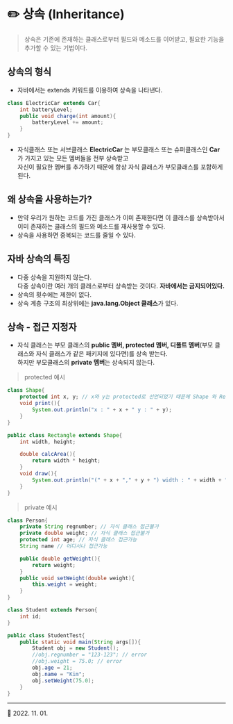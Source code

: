 # ✏️ 상속 (Inheritance)
>상속은 기존에 존재하는 클래스로부터 필드와 메소드를 이어받고, 필요한 기능을 추가할 수 있는 기법이다.
## 상속의 형식
* 자바에서는 extends 키워드를 이용하여 상속을 나타낸다.
```java
class ElectricCar extends Car{
    int batteryLevel;
    public void charge(int amount){
        batteryLevel += amount;
    }
}
```
* 자식클래스 또는 서브클래스 **ElectricCar** 는 부모클래스 또는 슈퍼클래스인 **Car** 가 가지고 있는 모든 멤버들을 전부 상속받고 <br>자신이 필요한 멤버를 추가하기 때문에 항상 자식 클래스가 부모클래스를 포함하게 된다.
## 왜 상속을 사용하는가?
* 만약 우리가 원하는 코드를 가진 클래스가 이미 존재한다면 이 클래스를 상속받아서 이미 존재하는 클래스의 필드와 메소드를 재사용할 수 있다.
* 상속을 사용하면 중복되는 코드를 줄일 수 있다.
## 자바 상속의 특징
* 다중 상속을 지원하지 않는다.<br> 다중 상속이란 여러 개의 클래스로부터 상속받는 것이다. **자바에서는 금지되어있다.**
* 상속의 횟수에는 제한이 없다.
* 상속 계층 구조의 최상위에는 **java.lang.Object 클래스**가 있다.
## 상속 - 접근 지정자
* 자식 클래스는 부모 클래스의 **public 멤버, protected 멤버, 디폴트 멤버**(부모 클래스와 자식 클래스가 같은 패키지에 있다면)를 상속 받는다. <br> 하지만 부모클래스의 **private 멤버**는 상속되지 않는다.
> protected 예시
```java
class Shape{
    protected int x, y; // x와 y는 protected로 선언되었기 때문에 Shape 와 Rectangle에서만 사용가능, 외부 클래스 접근 불가
    void print(){
        System.out.println("x : " + x + " y : " + y);
    }
}

public class Rectangle extends Shape{
    int width, height;

    double calcArea(){
        return width * height;
    }
    void draw(){
        System.out.println("(" + x + "," + y + ") width : " + width + "height" + height);
    }
}
```

> private 예시
```java
class Person{
    private String regnumber; // 자식 클래스 접근불가
    private double weight; // 자식 클래스 접근불가
    protected int age; // 자식 클래스 접근가능
    String name // 어디서나 접근가능

    public double getWeight(){
        return weight;
    }
    public void setWeight(double weight){
        this.weight = weight;
    }
}

class Student extends Person{
    int id;
}

public class StudentTest{
    public static void main(String args[]){
        Student obj = new Student();
        //obj.regnumber = "123-123"; // error
        //obj.weight = 75.0; // error
        obj.age = 21;
        obj.name = "Kim";
        obj.setWeight(75.0);
    }
}
```
***
🔺 2022. 11. 01.

